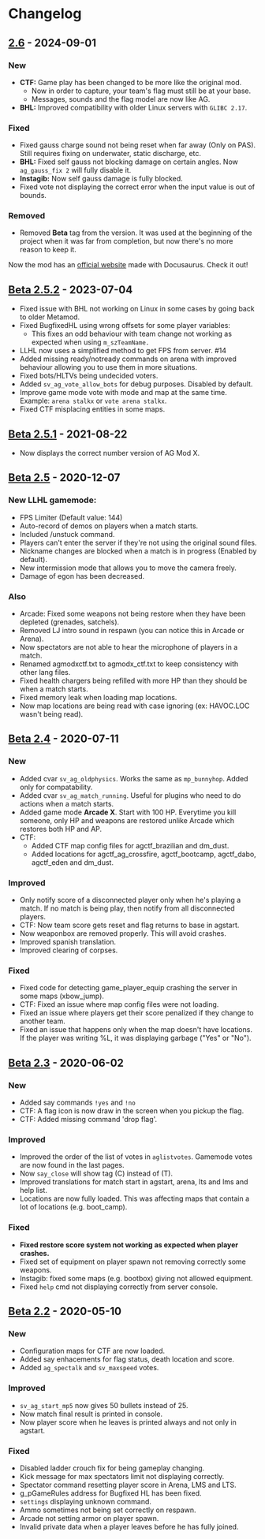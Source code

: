 # Changelog

## [2.6] - 2024-09-01

### New

- **CTF:** Game play has been changed to be more like the original mod.
  - Now in order to capture, your team's flag must still be at your base.
  - Messages, sounds and the flag model are now like AG.
- **BHL:** Improved compatibility with older Linux servers with `GLIBC 2.17`.

### Fixed

- Fixed gauss charge sound not being reset when far away (Only on PAS). Still requires fixing on underwater, static discharge, etc.
- **BHL:** Fixed self gauss not blocking damage on certain angles. Now `ag_gauss_fix 2` will fully disable it.
- **Instagib:** Now self gauss damage is fully blocked.
- Fixed vote not displaying the correct error when the input value is out of bounds.

### Removed

- Removed **Beta** tag from the version. It was used at the beginning of the project when it was far from completion, but now there's no more reason to keep it.

Now the mod has an [official website](https://rtxa.github.io/agmodx) made with Docusaurus. Check it out!

## [Beta 2.5.2] - 2023-07-04

- Fixed issue with BHL not working on Linux in some cases by going back to older Metamod.
- Fixed BugfixedHL using wrong offsets for some player variables:
  - This fixes an odd behaviour with team change not working as expected when using `m_szTeamName.`
- LLHL now uses a simplified method to get FPS from server. #14 
- Added missing ready/notready commands on arena with improved behaviour allowing you to use them in more situations.
- Fixed bots/HLTVs being undecided voters.
- Added `sv_ag_vote_allow_bots` for debug purposes. Disabled by default.
- Improve game mode vote with mode and map at the same time. Example:  `arena stalkx` or `vote arena stalkx`.
- Fixed CTF misplacing entities in some maps.

## [Beta 2.5.1] - 2021-08-22

- Now displays the correct number version of AG Mod X.

## [Beta 2.5] - 2020-12-07

### New LLHL gamemode:

- FPS Limiter (Default value: 144)
- Auto-record of demos on players when a match starts.
- Included /unstuck command.
- Players can't enter the server if they're not using the original sound files.
- Nickname changes are blocked when a match is in progress (Enabled by default).
- New intermission mode that allows you to move the camera freely.
- Damage of egon has been decreased.

### Also

- Arcade: Fixed some weapons not being restore when they have been depleted (grenades, satchels).
- Removed LJ intro sound in respawn (you can notice this in Arcade or Arena).
- Now spectators are not able to hear the microphone of players in a match.
- Renamed agmodxctf.txt to agmodx_ctf.txt to keep consistency with other lang files.
- Fixed health chargers being refilled with more HP than they should be when a match starts.
- Fixed memory leak when loading map locations.
- Now map locations are being read with case ignoring (ex: HAVOC.LOC wasn't being read).    

## [Beta 2.4] - 2020-07-11

### New
- Added cvar `sv_ag_oldphysics`. Works the same as `mp_bunnyhop`. Added only for compatability.
- Added cvar `sv_ag_match_running`. Useful for plugins who need to do actions when a match starts.
- Added game mode **Arcade X**. Start with 100 HP. Everytime you kill someone, only HP and weapons are restored unlike Arcade which restores both HP and AP.
- CTF:
  - Added CTF map config files for agctf_brazilian and dm_dust.
  - Added locations for agctf_ag_crossfire, agctf_bootcamp, agctf_dabo, agctf_eden and dm_dust.

### Improved
- Only notify score of a disconnected player only when he's playing a match. If no match is being play, then notify from all disconnected players.
- CTF: Now team score gets reset and flag returns to base in agstart.
- Now weaponbox are removed properly. This will avoid crashes.
- Improved spanish translation.
- Improved clearing of corpses.

### Fixed
- Fixed code for detecting game_player_equip crashing the server in some maps (xbow_jump).
- CTF: Fixed an issue where map config files were not loading.
- Fixed an issue where players get their score penalized if they change to another team.
- Fixed an issue that happens only when the map doesn't have locations. If the player was writing %L, it was displaying garbage ("Yes" or "No").

## [Beta 2.3] - 2020-06-02

### New
- Added say commands `!yes` and `!no`
- CTF:  A flag icon is now draw in the screen when you pickup the flag.
- CTF: Added missing command 'drop flag'.

### Improved
- Improved the order of the list of votes in `aglistvotes`. Gamemode votes are now found in the last pages.
- Now `say_close` will show tag (C) instead of (T).
- Improved translations for match start in agstart, arena, lts and lms and help list.
- Locations are now fully loaded. This was affecting maps that contain a lot of locations (e.g. boot_camp).

### Fixed
- **Fixed restore score system not working as expected when player crashes.**
- Fixed set of equipment on player spawn not removing correctly some weapons.
- Instagib: fixed some maps (e.g. bootbox) giving not allowed equipment.
- Fixed `help` cmd not displaying correctly from server console.

## [Beta 2.2] - 2020-05-10

### New
- Configuration maps for CTF are now loaded.
- Added say enhacements for flag status, death location and score.
- Added `ag_spectalk` and `sv_maxspeed` votes.

### Improved
- `sv_ag_start_mp5` now gives 50 bullets instead of 25.
- Now match final result is printed in console.
- Now player score when he leaves is printed always and not only in agstart.

### Fixed
- Disabled ladder crouch fix for being gameplay changing.
- Kick message for max spectators limit not displaying correctly.
- Spectator command resetting player score in Arena, LMS and LTS.
- g_pGameRules address for Bugfixed HL has been fixed.
- `settings` displaying unknown command.
- Ammo sometimes not being set correctly on respawn.
- Arcade not setting armor on player spawn.
- Invalid private data when a player leaves before he has fully joined.

[2.6]: https://github.com/rtxa/agmodx/compare/beta-2.5.2...2.6
[Beta 2.5.2]: https://github.com/rtxa/agmodx/compare/beta-2.5.1...beta-2.5.2
[Beta 2.5.1]: https://github.com/rtxa/agmodx/compare/beta-2.5...beta-2.5.1
[Beta 2.5]: https://github.com/rtxa/agmodx/compare/beta-2.4...beta-2.5
[Beta 2.4]: https://github.com/rtxa/agmodx/compare/beta-2.3...beta-2.4
[Beta 2.3]: https://github.com/rtxa/agmodx/compare/beta-2.3...beta-2.2
[Beta 2.2]: https://github.com/rtxa/agmodx/compare/Beta-2.1...beta-2.2

